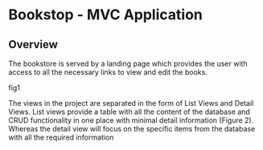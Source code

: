# Bookstop - MVC Application

## Overview

The bookstore is served by a landing page which provides the user with access to all the necessary links to view and edit the books.

fig1

The views in the project are separated in the form of List Views and Detail Views. List views provide a table with all the content of the database and CRUD functionality in one place with minimal detail information (Figure 2). Whereas the detail view will
focus on the specific items from the database with all the required information

